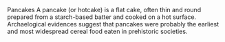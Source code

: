 Pancakes
A pancake (or hotcake) is a flat cake, often thin and round prepared from a starch-based batter and cooked on a hot surface. Archaelogical evidences suggest that pancakes were probably the earliest and most widespread cereal food eaten in prehistoric societies.
